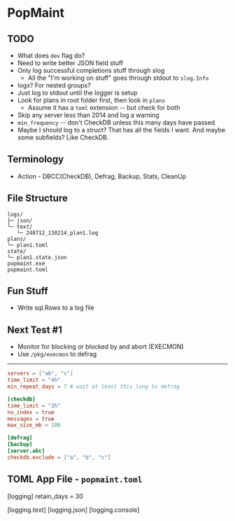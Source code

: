 PopMaint
========

TODO
----
* What does `dev` flag do?
* Need to write better JSON field stuff
* Only log successful completions stuff through slog
    * All the "I'm working on stuff" goes through stdout to `slog.Info`
* logx? For nested groups?
* Just log to stdout until the logger is setup
* Look for plans in root folder first, then look in `plans`
    * Assume it has a `toml` extension -- but check for both
* Skip any server less than 2014 and log a warning
* `min_frequency` -- don't CheckDB unless this many days have passed
* Maybe I should log to a struct?  That has all the fields I want.  And maybe some subfields?  Like CheckDB.


Terminology
-----------
* Action - DBCC(CheckDB), Defrag, Backup, Stats, CleanUp

File Structure
--------------
```
logs/
├─ json/
└─ text/
   └─ 240712_130214_plan1.log
plans/
└─ plan1.toml
state/
└─ plan1.state.json
popmaint.exe
popmaint.toml
```

Fun Stuff
---------
* Write sql.Rows to a log file

Next Test #1
------------
* Monitor for blocking or blocked by and abort (EXECMON)
* Use `/pkg/execmon` to defrag

---------
```toml
servers = ["ab", "c"]
time_limit = "4h"
min_repeat_days = 7 # wait at least this long to defrag

[checkdb]
time_limit = "2h"
no_index = true
messages = true
max_size_mb = 100

[defrag]
[backup]
[server.abc]
checkdb.exclude = ["a", "b", "c"]
```

TOML App File - `popmaint.toml`
-------------------------------
[logging]
retain_days = 30

[logging.text]
[logging.json]
[logging.console]

